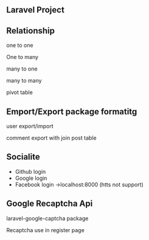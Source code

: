 ## Laravel Project

## Relationship

 <p>one to one </p>
 <p>One to many </p>
 <p>many to one </p>
 <p>many to many </p>
 <p>pivot table </p>

## Emport/Export package formatitg

<p>	user export/import </p>
<p>comment export with join post table</p>

## Socialite

<ul> 
<li> Github login  </li>
<li> Google login  </li>
<li> Facebook login ->localhost:8000 (htts not support)  </li>

</ul>

## Google Recaptcha Api

<p>	laravel-google-captcha package </p>
<p> Recaptcha use in register page </p>
